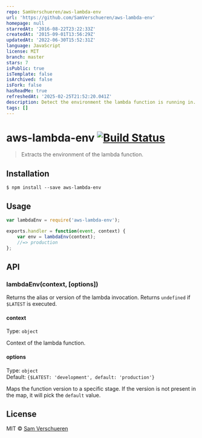 ```yaml
---
repo: SamVerschueren/aws-lambda-env
url: 'https://github.com/SamVerschueren/aws-lambda-env'
homepage: null
starredAt: '2016-08-22T23:22:33Z'
createdAt: '2015-09-01T13:56:29Z'
updatedAt: '2022-06-30T15:52:31Z'
language: JavaScript
license: MIT
branch: master
stars: 7
isPublic: true
isTemplate: false
isArchived: false
isFork: false
hasReadMe: true
refreshedAt: '2025-02-25T21:52:20.041Z'
description: Detect the environment the lambda function is running in.
tags: []
---
```


# aws-lambda-env [![Build Status](https://travis-ci.org/SamVerschueren/aws-lambda-env.svg?branch=master)](https://travis-ci.org/SamVerschueren/aws-lambda-env)

> Extracts the environment of the lambda function.


## Installation

```
$ npm install --save aws-lambda-env
```


## Usage

```js
var lambdaEnv = require('aws-lambda-env');

exports.handler = function(event, context) {
	var env = lambdaEnv(context);
	//=> production
};
```


## API

### lambdaEnv(context, [options])

Returns the alias or version of the lambda invocation. Returns `undefined` if `$LATEST` is executed.

#### context

Type: `object`

Context of the lambda function.

#### options

Type: `object`  
Default: `{$LATEST: 'development', default: 'production'}`

Maps the function version to a specific stage. If the version is not present in the map, it will pick the `default` value.


## License

MIT © [Sam Verschueren](https://github.com/SamVerschueren)
